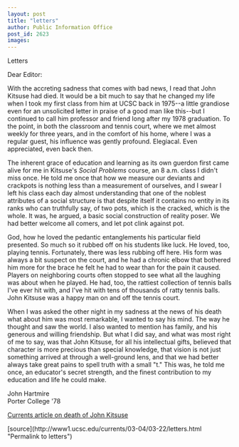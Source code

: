 ```yaml
---
layout: post
title: "letters"
author: Public Information Office
post_id: 2623
images:
---
```


<p class="pagehead">
  Letters
</p>
<p>
  Dear Editor:<br>
</p>
<p>
  With the accreting sadness that comes with bad news, I read that John Kitsuse had died. It would be a bit much to say that he changed my life when I took my first class from him at UCSC back in 1975--a little grandiose even for an unsolicited letter in praise of a good man like this--but I continued to call him professor and friend long after my 1978 graduation. To the point, in both the classroom and tennis court, where we met almost weekly for three years, and in the comfort of his home, where I was a regular guest, his influence was gently profound. Elegiacal. Even appreciated, even back then.<br>
</p>
<p>
  The inherent grace of education and learning as its own guerdon first came alive for me in Kitsuse's <i>Social Problems</i> course, an 8 a.m. class I didn't miss once. He told me once that how we measure our deviants and crackpots is nothing less than a measurement of ourselves, and I swear I left his class each day almost understanding that one of the noblest attributes of a social structure is that despite itself it contains no entity in its ranks who can truthfully say, of two pots, which is the cracked, which is the whole. It was, he argued, a basic social construction of reality poser. We had better welcome all comers, and let pot clink against pot.<br>
</p>
<p>
  God, how he loved the pedantic entanglements his particular field presented. So much so it rubbed off on his students like luck. He loved, too, playing tennis. Fortunately, there was less rubbing off here. His form was always a bit suspect on the court, and he had a chronic elbow that bothered him more for the brace he felt he had to wear than for the pain it caused. Players on neighboring courts often stopped to see what all the laughing was about when he played. He had, too, the rattiest collection of tennis balls I've ever hit with, and I've hit with tens of thousands of ratty tennis balls. John Kitsuse was a happy man on and off the tennis court.<br>
</p>
<p>
  When I was asked the other night in my sadness at the news of his death what about him was most remarkable, I wanted to say his mind. The way he thought and saw the world. I also wanted to mention has family, and his generous and willing friendship. But what I did say, and what was most right of me to say, was that John Kitsuse, for all his intellectual gifts, believed that character is more precious than special knowledge, that vision is not just something arrived at through a well-ground lens, and that we had better always take great pains to spell truth with a small "t." This was, he told me once, an educator's secret strength, and the finest contribution to my education and life he could make.<br>
</p>
<p>
  John Hartmire<br>
  Porter College '78
</p>
<p>
  <a href="http://currents.ucsc.edu/03-04/12-08/inmemoriam.html#kitsuse">Currents article on death of John Kitsuse</a>
</p>
<p>

</p>
<p>

</p>
[source](http://www1.ucsc.edu/currents/03-04/03-22/letters.html "Permalink to letters")
